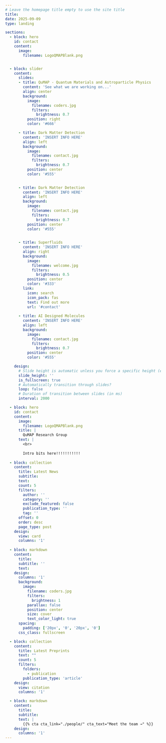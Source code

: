 ```yaml
---
# Leave the homepage title empty to use the site title
title:
date: 2025-09-09
type: landing

sections:
  - block: hero
    id: contact
    content:
      image:
        filename: LogoQMAPBlank.png


  - block: slider
    content:
      slides:
      - title: QuMAP - Quantum Materials and Astroparticle Physics
        content: 'See what we are working on...'
        align: center
        background:
          image:
            filename: coders.jpg
            filters:
              brightness: 0.7
          position: right
          color: '#666'

      - title: Dark Matter Detection
        content: 'INSERT INFO HERE'
        align: left
        background:
          image:
            filename: contact.jpg
            filters:
              brightness: 0.7
          position: center
          color: '#555'

        
      - title: Dark Matter Detection
        content: 'INSERT INFO HERE'
        align: left
        background:
          image:
            filename: contact.jpg
            filters:
              brightness: 0.7
          position: center
          color: '#555'

        
      - title: Superfluids
        content: 'INSERT INFO HERE'
        align: right
        background:
          image:
            filename: welcome.jpg
            filters:
              brightness: 0.5
          position: center
          color: '#333'
        link:
          icon: search
          icon_pack: fas
          text: Find out more
          url: '#contact'
        
      - title: AI Designed Molecules
        content: 'INSERT INFO HERE'
        align: left
        background:
          image:
            filename: contact.jpg
            filters:
              brightness: 0.7
          position: center
          color: '#555'

    design:
      # Slide height is automatic unless you force a specific height (e.g. '400px')
      slide_height: ''
      is_fullscreen: true
      # Automatically transition through slides?
      loop: false
      # Duration of transition between slides (in ms)
      interval: 2000

  - block: hero
    id: contact
    content:
      image:
        filename: LogoQMAPBlank.png
      title: |
        QuMAP Research Group
      text: |
        <br>
        
        Intro bits here!!!!!!!!!!!
  
  - block: collection
    content:
      title: Latest News
      subtitle:
      text:
      count: 5
      filters:
        author: ''
        category: ''
        exclude_featured: false
        publication_type: ''
        tag: ''
      offset: 0
      order: desc
      page_type: post
    design:
      view: card
      columns: '1'
  
  - block: markdown
    content:
      title:
      subtitle: ''
      text:
    design:
      columns: '1'
      background:
        image: 
          filename: coders.jpg
          filters:
            brightness: 1
          parallax: false
          position: center
          size: cover
          text_color_light: true
      spacing:
        padding: ['20px', '0', '20px', '0']
      css_class: fullscreen

  - block: collection
    content:
      title: Latest Preprints
      text: ""
      count: 5
      filters:
        folders:
          - publication
        publication_type: 'article'
    design:
      view: citation
      columns: '1'

  - block: markdown
    content:
      title:
      subtitle:
      text: |
        {{% cta cta_link="./people/" cta_text="Meet the team →" %}}
    design:
      columns: '1'
---
```

